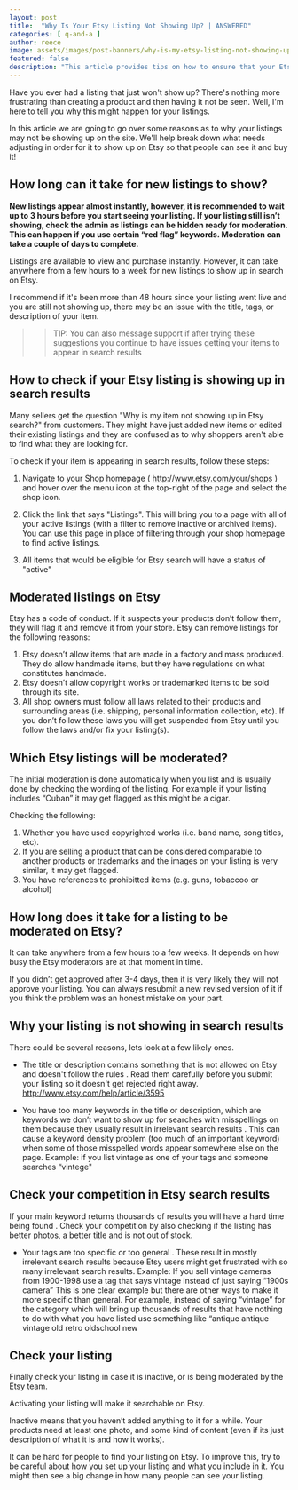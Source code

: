 ```yaml
---
layout: post
title:  "Why Is Your Etsy Listing Not Showing Up? | ANSWERED" 
categories: [ q-and-a ]
author: reece
image: assets/images/post-banners/why-is-my-etsy-listing-not-showing-up.jpg
featured: false
description: "This article provides tips on how to ensure that your Etsy listings will show up in search results."
---
```


Have you ever had a listing that just won't show up? There's nothing more frustrating than creating a product and then having it not be seen. Well, I'm here to tell you why this might happen for your listings.

In this article we are going to go over some reasons as to why your listings may not be showing up on the site. We'll help break down what needs adjusting in order for it to show up on Etsy so that people can see it and buy it!

## How long can it take for new listings to show?


**New listings appear almost instantly, however, it is recommended to wait up to 3 hours before you start seeing your listing. If your listing still isn’t showing, check the admin as listings can be hidden ready for moderation. This can happen if you use certain “red flag” keywords. Moderation can take a couple of days to complete.**

Listings are available to view and purchase instantly. However, it can take anywhere from a few hours to a week for new listings to show up in search on Etsy.

I recommend if it's been more than 48 hours since your listing went live and you are still not showing up, there may be an issue with the title, tags, or description of your item. 

>> TIP: You can also message support if after trying these suggestions you continue to have issues getting your items to appear in search results

## How to check if your Etsy listing is showing up in search results

Many sellers get the question "Why is my item not showing up in Etsy search?" from customers. They might have just added new items or edited their existing listings and they are confused as to why shoppers aren't able to find what they are looking for.

To check if your item is appearing in search results, follow these steps:

1) Navigate to your Shop homepage ( http://www.etsy.com/your/shops ) and hover over the menu icon at the top-right of the page and select the shop icon. 

2) Click the link that says "Listings". This will bring you to a page with all of your active listings (with a filter to remove inactive or archived items). You can use this page in place of filtering through your shop homepage to find active listings.

3) All items that would be eligible for Etsy search will have a status of "active"



## Moderated listings on Etsy

Etsy has a code of conduct. If it suspects your products don’t follow them, they will flag it and remove it from your store. Etsy can remove listings for the following reasons:

1. Etsy doesn’t allow items that are made in a factory and mass produced. They do allow handmade items, but they have regulations on what constitutes handmade.
2. Etsy doesn’t allow copyright works or trademarked items to be sold through its site.
3. All shop owners must follow all laws related to their products and surrounding areas (i.e. shipping, personal information collection, etc). If you don’t follow these laws you will get suspended from Etsy until you follow the laws and/or fix your listing(s).



## Which Etsy listings will be moderated?

The initial moderation is done automatically when you list and is usually done by checking the wording of the listing. For example if your listing includes “Cuban” it may get flagged as this might be a cigar.

Checking the following:

1. Whether you have used copyrighted works (i.e. band name, song titles, etc).
2. If you are selling a product that can be considered comparable to another products or trademarks and the images on your listing is very similar, it may get flagged. 
3. You have references to prohibitted items (e.g. guns, tobaccoo or alcohol)

## How long does it take for a listing to be moderated on Etsy?

It can take anywhere from a few hours to a few weeks. It depends on how busy the Etsy moderators are at that moment in time.

If you didn’t get approved after 3-4 days, then it is very likely they will not approve your listing. You can always resubmit a new revised version of it if you think the problem was an honest mistake on your part.

## Why your listing is not showing in search results

There could be several reasons, lets look at a few likely ones.

- The title or description contains something that is not allowed on Etsy and doesn't follow the rules . Read them carefully before you submit your listing so it doesn't get rejected right away. http://www.etsy.com/help/article/3595

- You have too many keywords in the title or description, which are keywords we don’t want to show up for searches with misspellings on them because they usually result in irrelevant search results . This can cause a keyword density problem (too much of an important keyword) when some of those misspelled words appear somewhere else on the page. Example: if you list vintage as one of your tags and someone searches “vintege"

## Check your competition in Etsy search results

If your main keyword returns thousands of results you will have a hard time being found . Check your competition by also checking if the listing has better photos, a better title and is not out of stock.

- Your tags are too specific or too general . These result in mostly irrelevant search results because Etsy users might get frustrated with so many irrelevant search results. Example: If you sell vintage cameras from 1900-1998 use a tag that says vintage instead of just saying “1900s camera”  This is one clear example but there are other ways to make it more specific than general. For example, instead of saying “vintage” for the category which will bring up thousands of results that have nothing to do with what you have listed use something like “antique antique vintage old retro oldschool new

## Check your listing

Finally check your listing in case it is inactive, or is being moderated by the Etsy team. 

Activating your listing will make it searchable on Etsy.

Inactive means that you haven’t added anything to it for a while. Your products need at least one photo, and some kind of content (even if its just description of what it is and how it works).

It can be hard for people to find your listing on Etsy. To improve this, try to be careful about how you set up your listing and what you include in it. You might then see a big change in how many people can see your listing.

